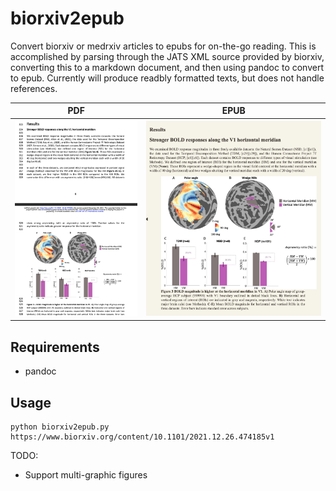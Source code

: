 # biorxiv2epub
Convert biorxiv or medrxiv articles to epubs for on-the-go reading. This is accomplished by parsing through the JATS XML source provided by biorxiv, converting this to a markdown document, and then using pandoc to convert to epub. Currently will produce readbly formatted texts, but does not handle references.


PDF             |  EPUB
:-------------------------:|:-------------------------:
![](screenshots/pdf.png) | ![](screenshots/epub.png)
## Requirements
- pandoc

## Usage
```
python biorxiv2epub.py https://www.biorxiv.org/content/10.1101/2021.12.26.474185v1
```

TODO:
- Support multi-graphic figures